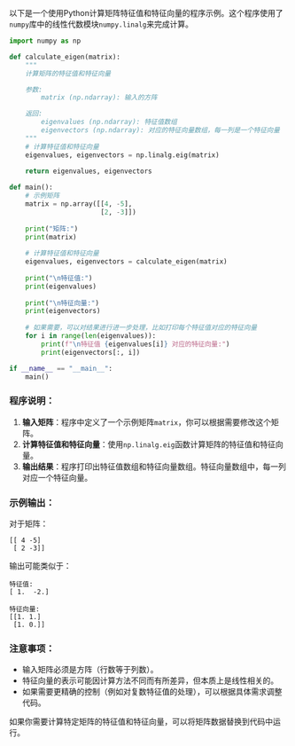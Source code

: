 以下是一个使用Python计算矩阵特征值和特征向量的程序示例。这个程序使用了`numpy`库中的线性代数模块`numpy.linalg`来完成计算。

```python
import numpy as np

def calculate_eigen(matrix):
    """
    计算矩阵的特征值和特征向量

    参数:
        matrix (np.ndarray): 输入的方阵

    返回:
        eigenvalues (np.ndarray): 特征值数组
        eigenvectors (np.ndarray): 对应的特征向量数组，每一列是一个特征向量
    """
    # 计算特征值和特征向量
    eigenvalues, eigenvectors = np.linalg.eig(matrix)
    
    return eigenvalues, eigenvectors

def main():
    # 示例矩阵
    matrix = np.array([[4, -5],
                       [2, -3]])
    
    print("矩阵:")
    print(matrix)
    
    # 计算特征值和特征向量
    eigenvalues, eigenvectors = calculate_eigen(matrix)
    
    print("\n特征值:")
    print(eigenvalues)
    
    print("\n特征向量:")
    print(eigenvectors)
    
    # 如果需要，可以对结果进行进一步处理，比如打印每个特征值对应的特征向量
    for i in range(len(eigenvalues)):
        print(f"\n特征值 {eigenvalues[i]} 对应的特征向量:")
        print(eigenvectors[:, i])

if __name__ == "__main__":
    main()
```

### 程序说明：
1. **输入矩阵**：程序中定义了一个示例矩阵`matrix`，你可以根据需要修改这个矩阵。
2. **计算特征值和特征向量**：使用`np.linalg.eig`函数计算矩阵的特征值和特征向量。
3. **输出结果**：程序打印出特征值数组和特征向量数组。特征向量数组中，每一列对应一个特征向量。

### 示例输出：
对于矩阵：
```
[[ 4 -5]
 [ 2 -3]]
```
输出可能类似于：
```
特征值:
[ 1.  -2.]

特征向量:
[[1. 1.]
 [1. 0.]]
```

### 注意事项：
- 输入矩阵必须是方阵（行数等于列数）。
- 特征向量的表示可能因计算方法不同而有所差异，但本质上是线性相关的。
- 如果需要更精确的控制（例如对复数特征值的处理），可以根据具体需求调整代码。

如果你需要计算特定矩阵的特征值和特征向量，可以将矩阵数据替换到代码中运行。